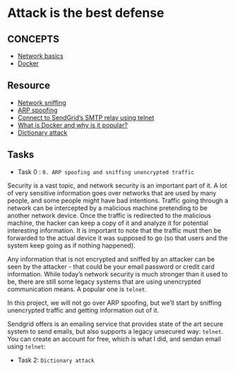 # Attack is the best defense

## CONCEPTS

* [Network basics](https://alx-intranet.hbtn.io/concepts/33)
* [Docker](https://alx-intranet.hbtn.io/concepts/65)

## Resource

- [Network sniffing](https://www.lifewire.com/definition-of-sniffer-817996)
- [ARP spoofing](https://www.veracode.com/security/arp-spoofing)
- [Connect to SendGrid’s SMTP relay using telnet](https://docs.sendgrid.com/ui/account-and-settings/troubleshooting-delays-and-latency)
- [What is Docker and why is it popular?](https://www.zdnet.com/article/what-is-docker-and-why-is-it-so-darn-popular/)
- [Dictionary attack](https://en.wikipedia.org/wiki/Dictionary_attack)

## Tasks

* Task 0 : ```0. ARP spoofing and sniffing unencrypted traffic```


Security is a vast topic, and network security is an important part of it. A lot of very sensitive information goes over networks that are used by many people, and some people might have bad intentions. Traffic going through a network can be intercepted by a malicious machine pretending to be another network device. Once the traffic is redirected to the malicious machine, the hacker can keep a copy of it and analyze it for potential interesting information. It is important to note that the traffic must then be forwarded to the actual device it was supposed to go (so that users and the system keep going as if nothing happened).

Any information that is not encrypted and sniffed by an attacker can be seen by the attacker - that could be your email password or credit card information. While today’s network security is much stronger than it used to be, there are still some legacy systems that are using unencrypted communication means. A popular one is ```telnet```.

In this project, we will not go over ARP spoofing, but we’ll start by sniffing unencrypted traffic and getting information out of it.

 Sendgrid offers is an emailing service that provides state of the art secure system to send emails, but also supports a legacy unsecured way: ```telnet```. You can create an account for free, which is what I did, and sendan email using ```telnet```:


* Task 2: ```Dictionary attack```
